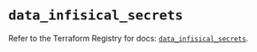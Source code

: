 # `data_infisical_secrets`

Refer to the Terraform Registry for docs: [`data_infisical_secrets`](https://registry.terraform.io/providers/infisical/infisical/0.15.41/docs/data-sources/secrets).
